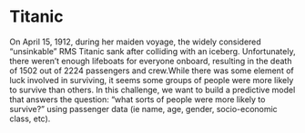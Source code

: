 # Titanic
On April 15, 1912, during her maiden voyage, the widely considered “unsinkable” RMS Titanic sank after colliding with an iceberg. Unfortunately, there weren’t enough lifeboats for everyone onboard, resulting in the death of 1502 out of 2224 passengers and crew.While there was some element of luck involved in surviving, it seems some groups of people were more likely to survive than others.
In this challenge, we want to build a predictive model that answers the question: “what sorts of people were more likely to survive?” using passenger data (ie name, age, gender, socio-economic class, etc).
